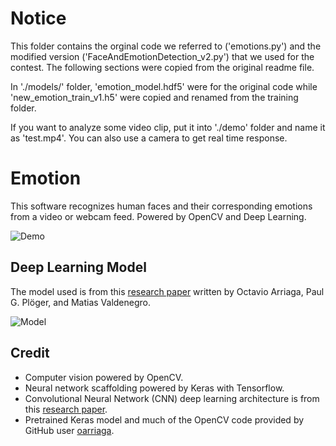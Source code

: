 # Notice
This folder contains the orginal code we referred to ('emotions.py') and the modified version ('FaceAndEmotionDetection_v2.py') that we used for the contest. The following sections were copied from the original readme file.

In './models/' folder, 'emotion_model.hdf5' were for the original code while 'new_emotion_train_v1.h5' were copied and renamed from the training folder.

If you want to analyze some video clip, put it into './demo' folder and name it as 'test.mp4'. You can also use a camera to get real time response.
# Emotion
This software recognizes human faces and their corresponding emotions from a video or webcam feed. Powered by OpenCV and Deep Learning.

![Demo](https://github.com/petercunha/Emotion/blob/master/demo/demo.gif?raw=true)

## Deep Learning Model

The model used is from this [research paper](https://github.com/oarriaga/face_classification/blob/master/report.pdf) written by Octavio Arriaga, Paul G. Plöger, and Matias Valdenegro.

![Model](https://i.imgur.com/vr9yDaF.png?1)

## Credit

* Computer vision powered by OpenCV.
* Neural network scaffolding powered by Keras with Tensorflow.
* Convolutional Neural Network (CNN) deep learning architecture is from this [research paper](https://github.com/oarriaga/face_classification/blob/master/report.pdf).
* Pretrained Keras model and much of the OpenCV code provided by GitHub user [oarriaga](https://github.com/oarriaga).
